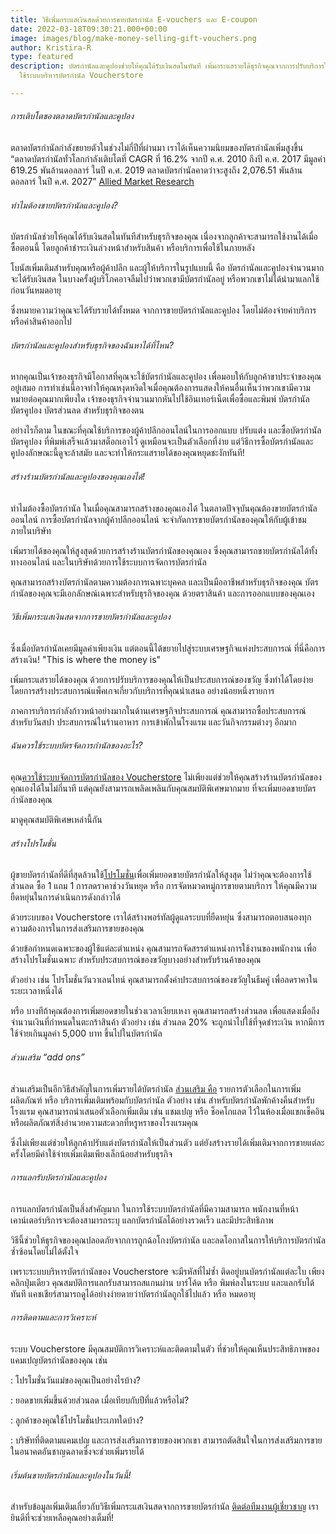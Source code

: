 ```yaml
---
title: วิธีเพิ่มกระแสเงินสดด้วยการขายบัตรกำนัล E-vouchers และ E-coupon
date: 2022-03-18T09:30:21.000+00:00
image: images/blog/make-money-selling-gift-vouchers.png
author: Kristira-R
type: featured
description: บัตรกำนัลและคูปองช่วยให้คุณได้รับเงินสดในทันที เพิ่มกระแสรายได้ธุรกิจคุณจากการปรับบริการให้เป็นประสบการณ์ของขวัญ
  ใช้ระบบบริหารบัตรกำนัล Voucherstore

---
```

###### การเติบโตของตลาดบัตรกำนัลและคูปอง

ตลาดบัตรกำนัลกำลังขยายตัวในช่วงไม่กี่ปีที่ผ่านมา เราได้เห็นความนิยมของบัตรกำนัลเพิ่มสูงขึ้น “ตลาดบัตรกำนัลทั่วโลกกำลังเติบโตที่ CAGR ที่ 16.2% จากปี ค.ศ. 2010 ถึงปี ค.ศ. 2017 มีมูลค่า 619.25 พันล้านดอลลาร์ ในปี ค.ศ. 2019 ตลาดบัตรกำนัลคาดว่าจะสูงถึง 2,076.51 พันล้านดอลลาร์ ในปี ค.ศ. 2027” [Allied Market Research](https://www.alliedmarketresearch.com/gift-cards-market)

###### ทำไมต้องขายบัตรกำนัลและคูปอง?

บัตรกำนัลช่วยให้คุณได้รับเงินสดในทันทีสำหรับธุรกิจของคุณ เนื่องจากลูกค้าจะสามารถใช้งานได้เมื่อซื้อตอนนี้ โดยลูกค้าชำระเงินล่วงหน้าสำหรับสินค้า หรือบริการเพื่อใช้ในภายหลัง

โบนัสเพิ่มเติมสำหรับคุณหรือผู้ค้าปลีก และผู้ให้บริการในรูปแบบนี้ คือ บัตรกำนัลและคูปองจำนวนมากจะได้รับเงินสด ในบางครั้งผู้บริโภคอาจลืมไปว่าพวกเขามีบัตรกำนัลอยู่ หรือพวกเขาไม่ได้นำมาแลกใช้ก่อนวันหมดอายุ

ซึ่งหมายความว่าคุณจะได้รับรายได้ทั้งหมด จากการขายบัตรกำนัลและคูปอง โดยไม่ต้องจ่ายค่าบริการ หรือค่าสินค้าออกไป

###### บัตรกำนัลและคูปองสำหรับธุรกิจของฉันหาได้ที่ไหน?

หากคุณเป็นเจ้าของธุรกิจมีโอกาสที่คุณจะใช้บัตรกำนัลและคูปอง เพื่อมอบให้กับลูกค้าขาประจำของคุณอยู่เสมอ การทำเช่นนี้อาจทำให้คุณหงุดหงิดใจเมื่อคุณต้องการแสดงให้คนอื่นเห็นว่าพวกเขามีความหมายต่อคุณมากเพียงใด เจ้าของธุรกิจจำนวนมากหันไปใช้อินเทอร์เน็ตเพื่อซื้อและพิมพ์ บัตรกำนัล บัตรคูปอง บัตรส่วนลด สำหรับธุรกิจของตน

อย่างไรก็ตาม ในขณะที่คุณใช้บริการของผู้ค้าปลีกออนไลน์ในการออกแบบ ปรับแต่ง และซื้อบัตรกำนัล บัตรคูปอง ที่พิมพ์เสร็จแล้วมาสต็อกเอาไว้ ดูเหมือนจะเป็นตัวเลือกที่ง่าย แต่วิธีการซื้อบัตรกำนัลและคูปองลักษณะนี้ดูจะล้าสมัย และจะทำให้กระแสรายได้ของคุณหยุดชะงักทันที!

###### สร้างร้านบัตรกำนัลและคูปองของคุณเองได้!

ทำไมต้องซื้อบัตรกำนัล ในเมื่อคุณสามารถสร้างของคุณเองได้ ในตลาดปัจจุบันคุณต้องขายบัตรกำนัลออนไลน์ การซื้อบัตรกำนัลจากผู้ค้าปลีกออนไลน์ จะจำกัดการขายบัตรกำนัลของคุณให้กับผู้เข้าชมภายในบริษัท

เพิ่มรายได้ของคุณให้สูงสุดด้วยการสร้างร้านบัตรกำนัลของคุณเอง ซึ่งคุณสามารถขายบัตรกำนัลได้ทั้งทางออนไลน์ และในบริษัทด้วยการใช้ระบบการจัดการบัตรกำนัล

คุณสามารถสร้างบัตรกำนัลตามความต้องการเฉพาะบุคคล และเป็นมืออาชีพสำหรับธุรกิจของคุณ บัตรกำนัลของคุณจะมีเอกลักษณ์เฉพาะสำหรับธุรกิจของคุณ ด้วยตราสินค้า และการออกแบบของคุณเอง

###### วิธีเพิ่มกระแสเงินสดจากการขายบัตรกำนัลและคูปอง

ซึ่งเมื่อบัตรกำนัลเคยมีมูลค่าเพียงเงิน แต่ตอนนี้ได้ขยายไปสู่ระบบเศรษฐกิจแห่งประสบการณ์ ที่นี่คือการสร้างเงิน! "This is where the money is"

เพิ่มกระแสรายได้ของคุณ ด้วยการปรับบริการของคุณให้เป็นประสบการณ์ของขวัญ ซึ่งทำได้โดยง่าย โดยการสร้างประสบการณ์แพ็คเกจเกี่ยวกับบริการที่คุณนำเสนอ อย่างน้อยหนึ่งรายการ

ภาคการบริการกำลังก้าวหน้าอย่างมากในด้านเศรษฐกิจประสบการณ์ คุณสามารถซื้อประสบการณ์สำหรับวันสปา ประสบการณ์ในร้านอาหาร การเข้าพักในโรงแรม และวันกิจกรรมต่างๆ อีกมาก

###### ฉันควรใช้ระบบบัตรจัดการกำนัลของอะไร?

คุณ[ควรใช้ระบบจัดการบัตรกำนัลของ Voucherstore](/) ไม่เพียงแต่ช่วยให้คุณสร้างร้านบัตรกำนัลของคุณเองได้ในไม่กี่นาที แต่คุณยังสามารถเพลิดเพลินกับคุณสมบัติพิเศษมากมาย ที่จะเพิ่มยอดขายบัตรกำนัลของคุณ

มาดูคุณสมบัติพิเศษเหล่านี้กัน

###### สร้างโปรโมชั่น

ผู้ขายบัตรกำนัลที่ดีที่สุดล้วนใช้[โปรโมชั่น](blog/how-to-promote-gift-vouchers/)เพื่อเพิ่มยอดขายบัตรกำนัลให้สูงสุด ไม่ว่าคุณจะต้องการใช้ส่วนลด ซื้อ  1 แถม 1 การลดราคาช่วงวันหยุด หรือ การจัดหมวดหมู่การขายตามบริการ ให้คุณมีความยืดหยุ่นในการดำเนินการดังกล่าวได้

ด้วยระบบของ Voucherstore เราได้สร้างพอร์ทัลผู้ดูแลระบบที่ยืดหยุ่น ซึ่งสามารถตอบสนองทุกความต้องการในการส่งเสริมการขายของคุณ

ด้วยข้อกำหนดเฉพาะของผู้ใช้แต่ละตำแหน่ง คุณสามารถจัดสรรตำแหน่งการใช้งานของพนักงาน เพื่อสร้างโปรโมชั่นเฉพาะ สำหรับประสบการณ์ของขวัญบางอย่างสำหรับร้านค้าของคุณ

ตัวอย่าง เช่น โปรโมชั่นวันวาเลนไทน์ คุณสามารถตั้งค่าประสบการณ์ของขวัญในธีมคู่ เพื่อลดราคาในระยะเวลาหนึ่งได้

หรือ บางทีถ้าคุณต้องการเพิ่มยอดขายในช่วงเวลาเงียบเหงา คุณสามารถสร้างส่วนลด เพื่อแสดงเมื่อถึงจำนวนเงินที่กำหนดในตะกร้าสินค้า ตัวอย่าง เช่น ส่วนลด 20% จะถูกนำไปใช้ที่จุดชำระเงิน หากมีการใช้จ่ายเกินมูลค่า 5,000 บาท ขึ้นไปในบัตรกำนัล

###### ส่วนเสริม “add ons”

ส่วนเสริมเป็นอีกวิธีสำคัญในการเพิ่มรายได้บัตรกำนัล [ส่วนเสริม คือ](blog/gift-voucher-cross-sell/) รายการตัวเลือกในการเพิ่มผลิตภัณฑ์ หรือ บริการเพิ่มเติมพร้อมกับบัตรกำนัล ตัวอย่าง เช่น สำหรับบัตรกำนัลพักค้างคืนสำหรับโรงแรม คุณสามารถนำเสนอตัวเลือกเพิ่มเติม เช่น แชมเปญ หรือ ช็อคโกแลต ไว้ในห้องเมื่อแขกเช็คอิน หรือผลิตภัณฑ์สิ่งอำนวยความสะดวกที่หรูหราของโรงแรมคุณ

ซึ่งไม่เพียงแต่ช่วยให้ลูกค้าปรับแต่งบัตรกำนัลให้เป็นส่วนตัว แต่ยังสร้างรายได้เพิ่มเติมจากการขายแต่ละครั้งโดยมีค่าใช้จ่ายเพิ่มเติมเพียงเล็กน้อยสำหรับธุรกิจ

###### การแลกรับบัตรกำนัลและคูปอง

การแลกบัตรกำนัลเป็นสิ่งสำคัญมาก ในการใช้ระบบบัตรกำนัลที่มีความสามารถ พนักงานที่หน้าเคาน์เตอร์บริการจะต้องสามารถระบุ แลกบัตรกำนัลได้อย่างรวดเร็ว และมีประสิทธิภาพ

วิธีนี้ช่วยให้ธุรกิจของคุณปลอดภัยจากการถูกฉ้อโกงบัตรกำนัล และลดโอกาสในการให้บริการบัตรกำนัลซ้ำซ้อนโดยไม่ได้ตั้งใจ

เพราะระบบบริหารบัตรกำนัลของ Voucherstore จะมีรหัสที่ไม่ซ้ำ ติดอยู่บนบัตรกำนัลแต่ละใบ เพียงคลิกปุ่มเดียว คุณสมบัติการแลกรับสามารถสแกนผ่าน บาร์โค้ด หรือ พิมพ์ลงในระบบ และแลกรับได้ทันที แคชเชียร์สามารถดูได้อย่างง่ายดายว่าบัตรกำนัลถูกใช้ไปแล้ว หรือ หมดอายุ

###### การติดตามและการวิเคราะห์

ระบบ Voucherstore มีคุณสมบัติการวิเคราะห์และติดตามในตัว ที่ช่วยให้คุณเห็นประสิทธิภาพของแคมเปญบัตรกำนัลของคุณ เช่น

: โปรโมชั่นวันแม่ของคุณเป็นอย่างไรบ้าง?

: ยอดขายเพิ่มขึ้นด้วยส่วนลด เมื่อเทียบกับปีที่แล้วหรือไม่?

: ลูกค้าของคุณใช้โปรโมชั่นประเภทใดบ้าง?

: บริษัทที่ติดตามแคมเปญ และการส่งเสริมการขายของพวกเขา สามารถตัดสินใจในการส่งเสริมการขายในอนาคตอันชาญฉลาดซึ่งจะช่วยเพิ่มรายได้

###### เริ่มต้นขายบัตรกำนัลและคูปองในวันนี้!

สำหรับข้อมูลเพิ่มเติมเกี่ยวกับวิธีเพิ่มกระแสเงินสดจากการขายบัตรกำนัล [ติดต่อทีมงานผู้เชี่ยวชาญ](contact/) เรายินดีที่จะช่วยเหลือคุณอย่างเต็มที่!